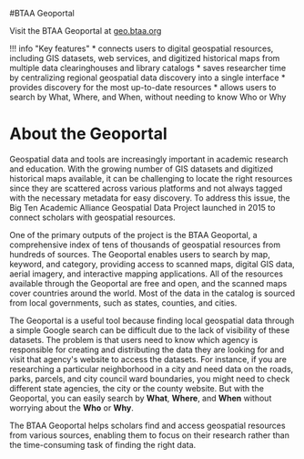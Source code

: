 #BTAA Geoportal

Visit the BTAA Geoportal at [geo.btaa.org](https://geo.btaa.org)


!!! info "Key features"
	* connects users to digital geospatial resources, including GIS datasets, web services, and digitized historical maps from multiple data clearinghouses and library catalogs
	* saves researcher time by centralizing regional geospatial data discovery into a single interface
	* provides discovery for the most up-to-date resources
	* allows users to search by What, Where, and When, without needing to know Who or Why

	
# About the Geoportal

Geospatial data and tools are increasingly important in academic research and education. With the growing number of GIS datasets and digitized historical maps available, it can be challenging to locate the right resources since they are scattered across various platforms and not always tagged with the necessary metadata for easy discovery. To address this issue, the Big Ten Academic Alliance Geospatial Data Project launched in 2015 to connect scholars with geospatial resources.

One of the primary outputs of the project is the BTAA Geoportal, a comprehensive index of tens of thousands of geospatial resources from hundreds of sources. The Geoportal enables users to search by map, keyword, and category, providing access to scanned maps, digital GIS data, aerial imagery, and interactive mapping applications. All of the resources available through the Geoportal are free and open, and the scanned maps cover countries around the world. Most of the data in the catalog is sourced from local governments, such as states, counties, and cities.

The Geoportal is a useful tool because finding local geospatial data through a simple Google search can be difficult due to the lack of visibility of these datasets. The problem is that users need to know which agency is responsible for creating and distributing the data they are looking for and visit that agency's website to access the datasets. For instance, if you are researching a particular neighborhood in a city and need data on the roads, parks, parcels, and city council ward boundaries, you might need to check different state agencies, the city or the county website. But with the Geoportal, you can easily search by **What**, **Where**, and **When** without worrying about the **Who** or **Why**.

The BTAA Geoportal helps scholars find and access geospatial resources from various sources, enabling them to focus on their research rather than the time-consuming task of finding the right data.

